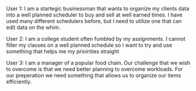 User 1:
    I am a startegic businessman that wants to organize my clients data into a well planned scheduler to buy and sell at well earned times. I have used many different schedulers before, but I need to utilize one that can edit data on the whim.

User 2:
    I am a college student often fumbled by my assignments. I cannot filter my classes on a well planned schedule so I want to try and use something that helps me my prioirities straight

User 3:
    I am a manager of a popular food chain. Our challenge that we wish to overcome is that we need better planning to overcome workloads. For our preperation we need something that allows us to organize our items efficiently.